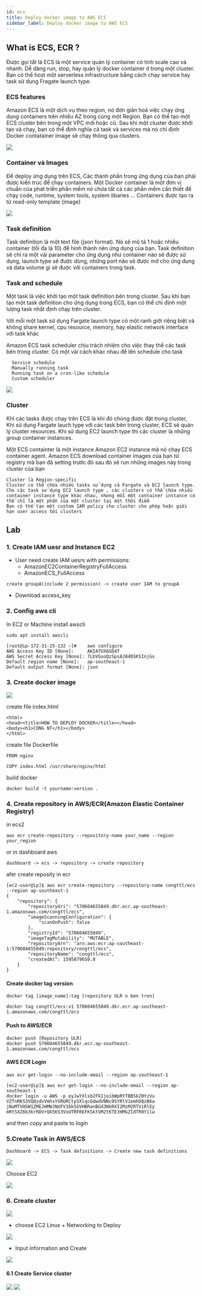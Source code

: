 ```yaml
---
id: ecs
title: Deploy docker image to AWS ECS
sidebar_label: Deploy docker image to AWS ECS
---
```


## What is ECS, ECR ?
Được gọi tắt là ECS là một service quản lý container có tính scale cao và nhanh. Dễ dàng run, stop, hay quản lý docker container ở trong một cluster. Bạn có thể host một serverless infrastructure bằng cách chạy service hay task sử dụng Fragate launch type.

### ECS features
Amazon ECS là một dịch vụ theo region, nó đơn giản hoá việc chạy ứng dụng containers trên nhiều AZ trong cùng một Region. Bạn có thể tạo một ECS cluster bên trong một VPC mới hoặc cũ. Sau khi một cluster được khởi tạo và chạy, bạn có thể định nghĩa cá task và services mà nó chỉ định Docker contatainer image sẽ chạy thông qua clusters.

![](https://images.viblo.asia/8ae392cf-3e6e-4bce-bf4a-fa1f5911a59a.png)

### Container và Images
Để deploy ứng dụng trên ECS, Các thành phần trong ứng dụng của bạn phải được kiến trúc để chạy containers. Một Docker container là một đơn vị chuẩn của phát triển phần mềm nó chứa tất cả các phần mềm cần thiết để chạy code, runtime, system tools, system libaries … Containers được tạo ra từ read-only template (image)

![](https://images.viblo.asia/5034bd80-4d9f-4c52-8b5d-6eb0b9b11524.png)

### Task definition
Task definition là một text file (json format). Nó sẽ mô tả 1 hoặc nhiều container (tối đa là 10) để hình thành nên ứng dụng của bạn. Task definition sẽ chỉ ra một vài parameter cho ứng dụng như container nào sẽ được sử dụng, launch type sẽ được dùng, những port nào sẽ được mở cho ứng dụng và data volume gì sẽ được với containers trong task.

### Task and schedule
Một task là việc khởi tạo một task definition bên trong cluster. Sau khi bạn tạo một task definition cho ứng dụng trong ECS, bạn có thể chỉ định một lượng task nhất định chạy trên cluster.

Với mỗi một task sử dụng Fargate launch type có một ranh giới riêng biệt và không share kernel, cpu resource, memory, hay elastic network interface với task khác

Amazon ECS task scheduler chịu trách nhiệm cho việc thay thế các task bên trong cluster. Có một vài cách khác nhau để lên schedule cho task

```
  Service schedule
  Manually running task
  Running task on a cron-like schedule
  Custom scheduler
```

![](https://images.viblo.asia/3489dede-6e8f-415d-90d0-1a501cea6c2f.png)

### Cluster
Khi các tasks được chạy trên ECS là khi đó chúng được đặt trong cluster, Khi sử dụng Fargate lauch type với các task bên trong cluster, ECS sẽ quản lý cluster resources. Khi sử dụng EC2 launch type thì các cluster là những group container instances.

Một ECS containter là một instance Amazon EC2 instance mà nó chạy ECS container agent. Amazon ECS download container images của bạn từ registry mà bạn đã setting trước đó sau đó sẽ run những images này trong cluster của bạn

```
Cluster là Region-specific
Cluster có thể chứa nhiều tasks sử dụng cả Fargate và EC2 launch type.
Cho các task sử dụng EC2 launch type , các clusters có thể chứa nhiều container instance type khác nhau, nhưng mỗi một container instance có thể chỉ là một phần của một cluster tại một thời điểm
Bạn có thể tạo một custom IAM policy cho cluster cho phép hoặc giới hạn user access tới clusters
```

## Lab

### 1. Create IAM uesr and Instance EC2
- User need create IAM uesrs with permissions:
  - AmazonEC2ContainerRegistryFullAccess
  - AmazonECS_FullAccess

```
create groupA(include 2 permission) -> create user IAM to groupA
```

- Download access_key

### 2. Config aws cli
In EC2 or Machine install awscli
```
sudo apt install awscli
```

```
[root@ip-172-31-25-132 ~]#    aws configure
AWS Access Key ID [None]:     AKIATUX6GD4T
AWS Secret Access Key [None]: 7LbVGuoQzSpsAJ84DSKSInjGs
Default region name [None]:   ap-southeast-1
Default output format [None]: json
```

### 3. Create docker image
![](https://miro.medium.com/max/700/0*2PMeWkEkscO5C-1l.png)

create file index.html
```
<html>
<head><title>HOW TO DEPLOY DOCKER</title></head>
<body><h1>CONG NT</h1></body>
</html>

```
create file Dockerfile
```
FROM nginx

COPY index.html /usr/share/nginx/html
```

build docker
```
docker build -t yourname:version .
```

### 4. Create repository in AWS/ECR(Amazon Elastic Container Registry)

in ecs2

```
aws ecr create-repository --repository-name your_name --region your_region
```

or in dashboard aws

```
dashboard -> ecs -> repository -> create repository
```

afer create reposity in ecr
```
[ec2-user@ip]$ aws ecr create-repository --repository-name congttl/ecs --region ap-southeast-1
{
    "repository": {
        "repositoryUri": "570604655849.dkr.ecr.ap-southeast-1.amazonaws.com/congttl/ecs", 
        "imageScanningConfiguration": {
            "scanOnPush": false
        }, 
        "registryId": "570604655849", 
        "imageTagMutability": "MUTABLE", 
        "repositoryArn": "arn:aws:ecr:ap-southeast-1:570604655849:repository/congttl/ecs", 
        "repositoryName": "congttl/ecs", 
        "createdAt": 1595079650.0
    }
}
```

#### Create docker tag version
```
docker tag [image_name]:tag [repository ULR o ben tren] 

docker tag congttl/ecs:v1 570604655849.dkr.ecr.ap-southeast-1.amazonaws.com/congttl/ecs
```

#### Push to AWS/ECR
```
docker push [Repository ULR]
docker push 570604655849.dkr.ecr.ap-southeast-1.amazonaws.com/congttl/ecs
```

#### AWS ECR Login
```
aws ecr get-login --no-include-email --region ap-southeast-1
```

```
[ec2-user@ip]$ aws ecr get-login --no-include-email --region ap-southeast-1
docker login -u AWS -p eyJwYXlsb2FkIjoibWpRYTBBSkZ0YzVu
VZTnRKS3VQQzdvVmhsYVRURCtpSXlqcGdwdVNNc05YRlV1emhDQzB6a
jNaMTVHSW1ZMEJHMWJNUFV3bk5GVHBRanBGd3NkRXI2MzM2RTViRlEy
mRtSXZ6b3krRDVrQk5KS3VoUTRFREFKSktVM2tKTEJHMGZIdTR0Y1lw
```

and then copy and paste to login

### 5.Create Task in AWS/ECS
```
Dashboard -> ECS -> Task definitions -> Create new task definitions
```
![](https://fortinetweb.s3.amazonaws.com/docs.fortinet.com/v2/resources/4a43cb9c-f2ee-11e8-b86b-00505692583a/images/721cd423f8f7e0504a92cd7b689b8100_image47.png)

Choose EC2

![](https://s3-ap-southeast-2.amazonaws.com/sal-blog/wp-content/uploads/2019/12/27125404/002-6.png)

### 6. Create cluster
![](https://www.cloudtp.com/wp-content/uploads/2016/05/2.2.png)

- choose EC2 Linux + Networking to Deploy

![](https://d1.awsstatic.com/PAC/ECS-Step1b.05c8b038ef29d98e52b1eeb60d66f45b8a26a62f.png)

- Input information and Create

![](https://hazelcast.com/wp-content/uploads/blog-archive/2018/12/configure-cluster-1.png)

#### 6.1 Create Service cluster

![](https://d2908q01vomqb2.cloudfront.net/0716d9708d321ffb6a00818614779e779925365c/2017/11/08/ECSCluster-Empty.png)
![](https://d2908q01vomqb2.cloudfront.net/da4b9237bacccdf19c0760cab7aec4a8359010b0/2018/03/26/2018-03-26_06-28-34-1-1024x727.png)
